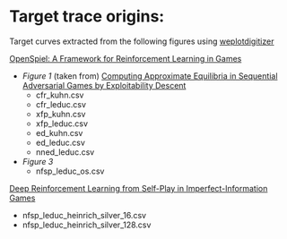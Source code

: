# Target trace origins:
Target curves extracted from the following figures using [weplotdigitizer](https://automeris.io/WebPlotDigitizer/)

[OpenSpiel: A Framework for Reinforcement Learning in Games](https://arxiv.org/abs/1908.09453) 
- *Figure 1* (taken from) [Computing Approximate Equilibria in Sequential Adversarial Games by Exploitability Descent](https://arxiv.org/abs/1903.05614)
  - cfr_kuhn.csv
  - cfr_leduc.csv
  - xfp_kuhn.csv
  - xfp_leduc.csv
  - ed_kuhn.csv
  - ed_leduc.csv
  - nned_leduc.csv
- *Figure 3*
  - nfsp_leduc_os.csv
  
[Deep Reinforcement Learning from Self-Play in Imperfect-Information Games](https://arxiv.org/abs/1603.01121)
- nfsp_leduc_heinrich_silver_16.csv
- nfsp_leduc_heinrich_silver_128.csv
